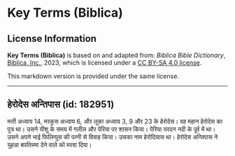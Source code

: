 # Key Terms (Biblica)

## License Information

**Key Terms (Biblica)** is based on and adapted from: _Biblica Bible Dictionary_, [Biblica, Inc.](https://www.biblica.com/), 2023, which is licensed under a [CC BY-SA 4.0 license](https://creativecommons.org/licenses/by-sa/4.0/legalcode.en).

This markdown version is provided under the same license.



--------------------------------

## हेरोदेस अन्तिपास (id: 182951)

मत्ती अध्याय 14, मरकुस अध्याय 6, और लूका अध्याय 3, 9 और 23 के हेरोदेस। वह महान हेरोदेस का पुत्र था। उसने यीशु के समय में गलील और पेरिया पर शासन किया। पेरिया यरदन नदी के पूर्व में था। उसने अपने भाई फिलिप्पुस की पत्नी से विवाह किया। उसका नाम हेरोदियास था। हेरोदेस अन्तिपास ने युहन्ना बपतिस्मा देने वाले को मरवा दिया।


